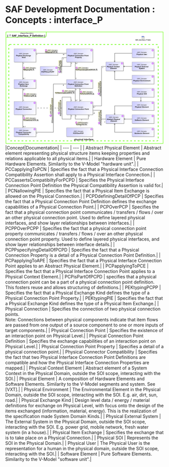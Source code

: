 # SAF Development Documentation : Concepts : interface_P 
![SAF_interface_P Definition.svg](./diagrams/SAF_interface_P-Definition.svg)
|Concept|Documentation|
| --- | --- |
| Abstract Physical Element | Abstract element representing physical structure items keeping properties and relations applicable to all physical items.|
| Hardware Element | Pure Hardware Elements. Similarity to the V-Model "hardware unit".|
| PCCapplyingToPCN | Specifies the fact that a Physical Interface Connection Compatibility Assertion shall apply to a Physical Interface Connection.|
| PCCassertsCompatibiltyForPCPD | Specifies the Physical Interface Connection Point Definition the Physical Compatibility Assertion is valid for.|
| PCNallowingPIE | Specifies the fact that a Physical Item Exchange is allowed on the Physical Connection.|
| PCPDdefiningDetailOfPCP | Specifies the fact that a Physical Connection Point Definition defines the exchange capabilities of a Physical Connection Point.|
| PCPOverPCP | Specifies the fact that a physical connection point communicates / transfers / flows / over an other physical connection point. Used to define layered physical interfaces, and show layer relationships between interfaces.|
| PCPPOverPCPP | Specifies the fact that a physical connection point property communicates / transfers / flows / over an other physical connection point property. Used to define layered physical interfaces, and show layer relationships between interface details.|
| PCPPspecifyingDetailOfPCPD | Specifies the fact that a Physical Connection Property is a detail of a Physical Connection Point Definition.|
| PCPapplyingToAPE | Specifies the fact that a Physical Interface Connection Point applies to an Abstract Physical Element.|
| PCPapplyingToPCE | Specifies the fact that a Physical Interface Connection Point applies to a Physical Context Element.|
| PCPisPartOfPCPD | specifies that a physical connection point can be a part of a physical connection point definition. This fosters reuse and allows structuring of definitions.|
| PEKtypingPCPP | Specifies the fact that a Physical Exchange Kind defines the type of a Physical Connection Point Property.|
| PEKtypingPIE | Specifies the fact that a Physical Exchange Kind defines the type of a Physical Item Exchange.|
| Physical Connection | Specifies the connection of two physical connection points.<br>Note: Connections between physical components indicate that item flows are passed from one output of a source component to one or more inputs of target components.|
| Physical Connection Point | Specifies the existence of an interaction point on Physical Level.|
| Physical Connection Point Definition | Specifies the exchange capabilities of an interaction point on Physical Level.|
| Physical Connection Point Property | Specifies a detail of a physical connection point.|
| Physical Connector Compatibility | Specifies the fact that two Physical Interface Connection Point Definitions are compatible and how the Physical Interface Connection Properties are mapped.|
| Physical Context Element | Abstract element of a System Context  in the Physical Domain, outside the SOI scope, interacting with the SOI.|
| Physical Element | A composition of Hardware Elements and Software Elements. Similarity to the V-Model segments and system. See [VXT].|
| Physical Environment | The Environmental Element in the Physical Domain, outside the SOI scope, interacting with the SOI. E.g. air, dirt, sun, road.|
| Physical Exchange Kind | Design level data / energy / material definitions for exchange on Physical Level, with focus onto the design of the items exchanged (information, material, energy). This is the realization of the specification  made System Domain Kinds.|
| Physical External System | The External System in the Physical Domain, outside the SOI scope, interacting with the SOI. E.g. power grid, mobile network, fresh water system (in a house).|
| Physical Item Exchange | Specifies the exchange that is to take place on a Physical Connection.|
| Physical SOI | Represents the SOI in the Physical Domain.|
| Physical User | The Physical User is the representation for a human in the physical domain, outside the SOI scope, interacting with the SOI.|
| Software Element | Pure Software Elements. Similarity to the V-Model "software unit".|
